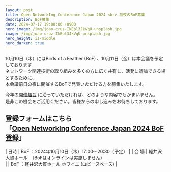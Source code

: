 ```yaml
---
layout: post
title: Open NetworkIng Conference Japan 2024 <br> 前夜のBoF募集
description: BoF募集
date: 2024-07-17 19:00:00 +0900
hero_image: /img/joao-cruz-IkEpl3JkVqU-unsplash.jpg
image: /img/joao-cruz-IkEpl3JkVqU-unsplash.jpg
hero_height: is-middle
hero_darken: true
---
```


10月10日（木）にはBirds of a Feather (BoF) 、10月11日（金）は本会議を予定しております  
ネットワーク関連技術の取り組みを多くの方に広く共有し、活発に議論できる場とするために、  
本会議前日の夜に開催するBoFで発表いただける方を募集いたします。  

今年の[開催趣旨](https://www.onic.jp/#%E9%96%8B%E5%82%AC%E8%B6%A3%E6%97%A8%E6%96%87) に沿っていただければ、どのような内容でもかまいません。  
是非この機会をご活用ください。皆様からの申し込みをお待ちしております。  

## 登録フォームはこちら<br>「[Open NetworkIng Conference Japan 2024 BoF登録](https://forms.gle/eeAzi9u7AgvEHudx6)」

| 日時  | BoF ：2024年10月10日（木）17:00〜20:30（予定） |
| 会 場 | 軽井沢　大賀ホール　（BoFはオンラインは実施しません）  
|   |  BoF ：軽井沢大賀ホール ホワイエ (ロビースペース) |


